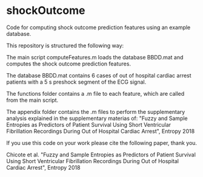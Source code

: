 # shockOutcome
Code for computing shock outcome prediction features using an example database.


This repository is structured the following way:

The main script computeFeatures.m  loads the database BBDD.mat and computes the shock outcome prediction features.

The database BBDD.mat contains 6 cases of out of hospital cardiac arrest patients with a 5 s preshock segment of the ECG signal.

The functions folder contains a .m file to each feature, which are called from the main script.

The appendix folder contains the .m files to perform the supplementary analysis explained in the supplementary materias of: "Fuzzy and Sample Entropies as Predictors of Patient Survival Using Short Ventricular Fibrillation Recordings During Out of Hospital Cardiac Arrest", Entropy 2018

If you use this code on your work please cite the following paper, thank you.

Chicote et al. "Fuzzy and Sample Entropies as Predictors of Patient Survival Using Short Ventricular Fibrillation Recordings During Out of Hospital Cardiac Arrest", Entropy 2018

